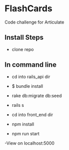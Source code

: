 # FlashCards
Code challenge for Articulate

## Install Steps
- clone repo 

## In command line
 - cd into rails_api dir
 - $ bundle install
 - rake db:migrate db:seed
 - rails s
 
 - cd into front_end dir
 - npm install
 - npm run start
 
 -View on localhost:5000
